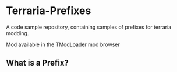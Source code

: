 # Terraria-Prefixes
A code sample repository, containing samples of prefixes for terraria modding.

Mod available in the TModLoader mod browser

## What is a Prefix?
